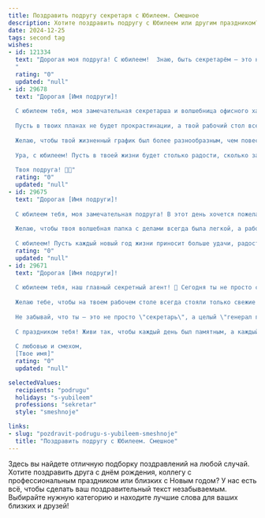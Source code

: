 ```yaml
---
title: Поздравить подругу секретаря с Юбилеем. Смешное
description: Хотите поздравить подругу с Юбилеем или другим праздником? Наш ИИ создаст незабываемое поздравление, а вы обязательно выделитесь среди других.  
date: 2024-12-25
tags: second tag
wishes:
- id: 121334
  text: "Дорогая моя подруга! С юбилеем!  Знаю, быть секретарём – это не просто сидеть и мило улыбаться, это ж целая разведка, где нужно  и шифры расшифровывать, и от шефа спасать, и кофе варить, чтобы босс не превратился в вулкан! Так вот, желаю тебе, чтобы вулканов было как можно меньше, а кофе – всегда самого лучшего сорта,  чтобы все шифры легко разгадывались (кроме любовных, конечно!), а спасательные операции заканчивались бурными овациями и премией! С юбилеем тебя, королева офиса!
  "
  rating: "0"
  updated: "null"
- id: 29678
  text: "Дорогая [Имя подруги]!
  
  С юбилеем тебя, моя замечательная секретарша и волшебница офисного хаоса! В этот день, когда ты на год мудрее (и, надеюсь, не на год утомленнее), желаю тебе запомнить: секретарь — не просто должность, а целое искусство!
  
  Пусть в твоих планах не будет прокрастинации, а твой рабочий стол всегда будет сиять как небо после дождя (или как твое умение скрывать беспорядок под стосами документов). Пусть время на кофе-брейки будет безлимитным, а принтер всегда работает без сбоев (попытаемся не акцентировать внимание на его мнении по этому поводу).
  
  Желаю, чтобы твой жизненный график был более разнообразным, чем повестка заседания, а счастье — таким же неизменным, как печать на deiner визитке. Пусть коллеги ваш комплиментами не дразнят, а только сметают с твоего стола лишние бумаги и прелестные заботы!
  
  Ура, с юбилеем! Пусть в твоей жизни будет столько радости, сколько записочек ты оставила на столе шефа!
  
  Твоя подруга! 🎉💼"
  rating: "0"
  updated: "null"
- id: 29675
  text: "Дорогая [Имя подруги]!
  
  С юбилеем тебя, моя замечательная подруга! В этот день хочется пожелать тебе, чтобы твои секреты были только счастливыми, а бумажки – исключительно веселыми! Пусть твой рабочий день проходит не в спешке, а в легком танце по офису с чашкой кофе в руках.
  
  Желаю, чтобы твоя волшебная папка с делами всегда была легкой, а рабочие моменты - настоящим праздником! Пусть начальство только хвалит и не забывает дарить пирожные, а коллеги радуют смешными историями!
  
  С юбилеем! Пусть каждый новый год жизни приносит больше удачи, радости и смешных ситуаций, за которые потом можно посмеяться. Обнимаю крепко! 🎉🥳"
  rating: "0"
  updated: "null"
- id: 29671
  text: "Дорогая [Имя подруги]!
  
  С юбилеем тебя, наш главный секретный агент! 🎉 Сегодня ты не просто секретарь, а настоящий мастер тайных операций: от поиска нужного документа до защиты важной информации (вроде того, где ты спрятала последний кусок торта!).
  
  Желаю тебе, чтобы на твоем рабочем столе всегда стояли только свежие цветы и кофе, который никогда не кончится. Пусть каждый телефонный звонок приносит только хорошую новость, а все клиенты будут сладкими, как шоколадный торт!
  
  Не забывай, что ты — это не просто \"секретарь\", а целый \"генерал по управлению временем\" и \"командир по деловым встречам\". Пусть карьерные высоты покоряются легко, как ты без раздумий отправляешь в мусорку все ненужные бумаги!
  
  С праздником тебя! Живи так, чтобы каждый день был памятным, а каждый год — юбилейным!
  
  С любовью и смехом,
  [Твое имя]"
  rating: "0"
  updated: "null"

selectedValues:
  recipients: "podrugu"
  holidays: "s-yubileem"
  professions: "sekretar"
  style: "smeshnoje"

links:
- slug: "pozdravit-podrugu-s-yubileem-smeshnoje"
  title: "Поздравить подругу с Юбилеем. Смешное"
---
```


Здесь вы найдете отличную подборку поздравлений на любой случай.
Хотите поздравить друга с днём рождения, коллегу с профессиональным праздником или близких с Новым годом? У нас есть всё, чтобы сделать ваш поздравительный текст незабываемым. Выбирайте нужную категорию и находите лучшие слова для ваших близких и друзей!
